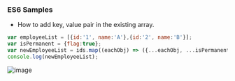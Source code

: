 ### ES6 Samples

* How to add key, value pair in the existing array.

```javascript
var employeeList = [{id:'1', name:'A'},{id:'2', name:'B'}];
var isPermanent = {flag:true};
var newEmployeeList = ids.map((eachObj) => ({...eachObj, ...isPermanent}));
console.log(newEmployeeList);
```

![image](https://user-images.githubusercontent.com/6780840/49143435-077e7b00-f321-11e8-8a8c-88e3ba66fe67.png)
